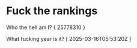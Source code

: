 # Fuck the rankings

Who the hell am I?
{ 25778310 }

What fucking year is it?
[ 2025-03-16T05:53:20Z ]

